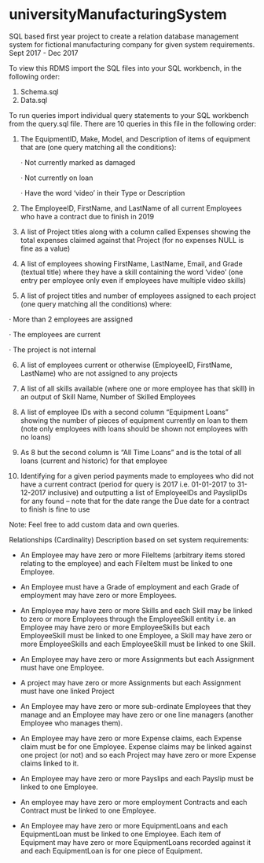 # universityManufacturingSystem
SQL based first year project to create a relation database management system for fictional manufacturing company for given system requirements. Sept 2017 -  Dec 2017


To view this RDMS import the SQL files into your SQL workbench, in the following order:

1. Schema.sql
2. Data.sql

To run queries import individual query statements to your SQL workbench from the query.sql file. 
There are 10 queries in this file in the following order:

1. The EquipmentID, Make, Model, and Description of items of equipment that are (one query matching all the conditions):

      · Not currently marked as damaged

      · Not currently on loan

      · Have the word ‘video’ in their Type or Description

2. The EmployeeID, FirstName, and LastName of all current Employees who have a contract due to finish in 2019

3. A list of Project titles along with a column called Expenses showing the total expenses claimed against that Project (for no expenses NULL is fine as a value)

4. A list of employees showing FirstName, LastName, Email, and Grade (textual title) where they have a skill containing the word ‘video’ (one entry per employee only even if employees have multiple video skills)

5. A list of project titles and number of employees assigned to each project (one query matching all the conditions) where:

· More than 2 employees are assigned

· The employees are current

· The project is not internal

6. A list of employees current or otherwise (EmployeeID, FirstName, LastName) who are not assigned to any projects

7. A list of all skills available (where one or more employee has that skill) in an output of Skill Name, Number of Skilled Employees

8. A list of employee IDs with a second column “Equipment Loans” showing the number of pieces of equipment currently on loan to them (note only employees with loans should be shown not employees with no loans)

9. As 8 but the second column is “All Time Loans” and is the total of all loans (current and historic) for that employee

10. Identifying for a given period payments made to employees who did not have a current contract (period for query is 2017 i.e. 01-01-2017 to 31-12-2017 inclusive) and outputting a list of EmployeeIDs and PayslipIDs for any found – note that for the date range the Due date for a contract to finish is fine to use


Note: Feel free to add custom data and own queries.


Relationships (Cardinality) Description based on set system requirements: 

* An Employee may have zero or more FileItems (arbitrary items stored relating to the employee) and each FileItem must be linked to one Employee.

* An Employee must have a Grade of employment and each Grade of employment may have zero or more Employees.

* An Employee may have zero or more Skills and each Skill may be linked to zero or more Employees through the EmployeeSkill entity i.e. an Employee may have zero or more EmployeeSkills but each EmployeeSkill must be linked to one Employee, a Skill may have zero or more EmployeeSkills and each EmployeeSkill must be linked to one Skill.

* An Employee may have zero or more Assignments but each Assignment must have one Employee.

* A project may have zero or more Assignments but each Assignment must have one linked Project

* An Employee may have zero or more sub-ordinate Employees that they manage and an Employee may have zero or one line managers (another Employee who manages them).

* An Employee may have zero or more Expense claims, each Expense claim must be for one Employee. Expense claims may be linked against one project (or not) and so each Project may have zero or more Expense claims linked to it.

* An Employee may have zero or more Payslips and each Payslip must be linked to one Employee.

* An employee may have zero or more employment Contracts and each Contract must be linked to one Employee.

* An Employee may have zero or more EquipmentLoans and each EquipmentLoan must be linked to one Employee. Each item of Equipment may have zero or more EquipmentLoans recorded against it and each EquipmentLoan is for one piece of Equipment.

